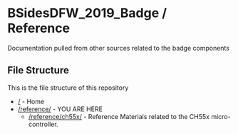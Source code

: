 # BSidesDFW_2019_Badge / Reference

Documentation pulled from other sources related to the badge components

## File Structure

This is the file structure of this repository

* [/](/README.md) - Home
* [/reference/](/reference/) - YOU ARE HERE
  * [/reference/ch55x/](/reference/ch55x/) - Reference Materials related to the CH55x micro-controller.
